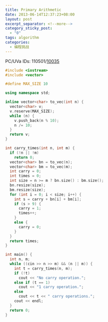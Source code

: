 ```yaml
---
title: Primary Arithmetic
date: 2013-06-14T12:37:23+08:00
layout: post
excerpt_separator: <!--more-->
category_sticky_post:
  - "0"
tags: algorithm
categories:
  - 编程挑战
---
```

PC/UVa IDs: 110501/<a href="http://uva.onlinejudge.org/index.php?option=com_onlinejudge&#038;Itemid=8&#038;page=show_problem&#038;problem=976" target="_blank">10035</a>

<!--more-->

```cpp
#include <iostream>
#include <vector>

#define MAX_SIZE 10

using namespace std;

inline vector<char> to_vec(int n) {
  vector<char> v;
  v.reserve(MAX_SIZE);
  while (n) {
    v.push_back(n % 10);
    n /= 10;
  }
  return v;
}

int carry_times(int n, int m) {
  if (!n || !m)
    return 0;
  vector<char> bn = to_vec(n);
  vector<char> bm = to_vec(m);
  int carry = 0;
  int times = 0;
  int size = n >= m ? bn.size() : bm.size();
  bn.resize(size);
  bm.resize(size);
  for (int i = 0; i < size; i++) {
    int s = carry + bn[i] + bm[i];
    if (s > 9) {
      carry = 1;
      times++;
    }
    else {
      carry = 0;
    }
  }
  return times;
}

int main() {
  int n, m;
  while ((cin >> n >> m) && (n || m)) {
    int t = carry_times(n, m);
    if (!t)
      cout << "No carry operation.";
    else if (t == 1)
      cout << "1 carry operation.";
    else
      cout << t << " carry operations.";
    cout << endl;
  }
  return 0;
}
```

